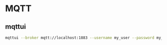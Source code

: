 # MQTT

## mqttui

```bash
mqttui --broker mqtt://localhost:1883 --username my_user --password my_password
```
